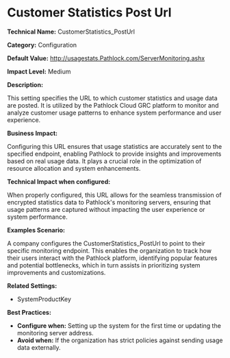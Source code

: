 # Customer Statistics Post Url

**Technical Name:** CustomerStatistics_PostUrl

**Category:** Configuration

**Default Value:** http://usagestats.Pathlock.com/ServerMonitoring.ashx

**Impact Level:** Medium

**Description:**

This setting specifies the URL to which customer statistics and usage data are posted. It is utilized by the Pathlock Cloud GRC platform to monitor and analyze customer usage patterns to enhance system performance and user experience.

**Business Impact:**

Configuring this URL ensures that usage statistics are accurately sent to the specified endpoint, enabling Pathlock to provide insights and improvements based on real usage data. It plays a crucial role in the optimization of resource allocation and system enhancements.

**Technical Impact when configured:**

When properly configured, this URL allows for the seamless transmission of encrypted statistics data to Pathlock's monitoring servers, ensuring that usage patterns are captured without impacting the user experience or system performance.

**Examples Scenario:**

A company configures the CustomerStatistics_PostUrl to point to their specific monitoring endpoint. This enables the organization to track how their users interact with the Pathlock platform, identifying popular features and potential bottlenecks, which in turn assists in prioritizing system improvements and customizations.

**Related Settings:**

- SystemProductKey

**Best Practices:** 
- **Configure when:** Setting up the system for the first time or updating the monitoring server address.
- **Avoid when:** If the organization has strict policies against sending usage data externally.